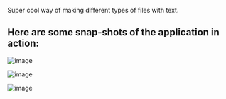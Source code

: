 Super cool way of making different types of files with text.

Here are some snap-shots of the application in action:
-------------------------------------------------------
![image](https://github.com/N-McClure/File-Saver/assets/64433966/81159d42-21da-47c4-9e94-00cfe55e5efa)

![image](https://github.com/N-McClure/File-Saver/assets/64433966/e947aebc-10c7-461e-a170-feede510cee9)

![image](https://github.com/N-McClure/File-Saver/assets/64433966/ac7dd32e-970d-483e-87b8-ee9fcb6c02a0)
